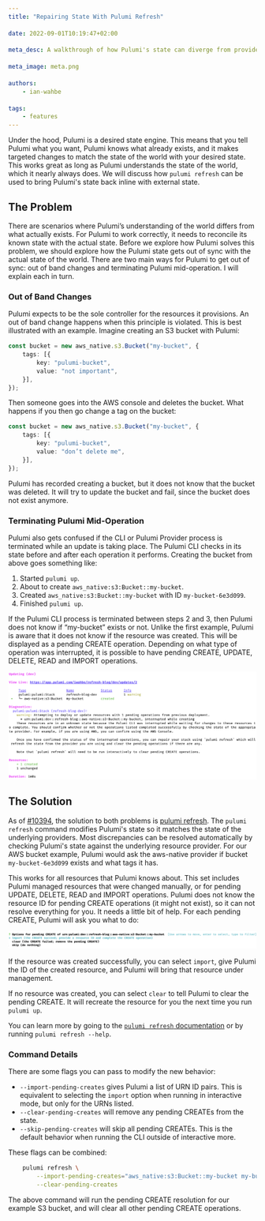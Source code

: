 ```yaml
---
title: "Repairing State With Pulumi Refresh"

date: 2022-09-01T10:19:47+02:00

meta_desc: A walkthrough of how Pulumi's state can diverge from provider reality, and how `pulumi refresh` can correct Pulumi's state.

meta_image: meta.png

authors:
    - ian-wahbe

tags:
    - features
---
```


Under the hood, Pulumi is a desired state engine. This means that you tell Pulumi what you want, Pulumi knows what already exists, and it makes targeted changes to match the state of the world with your desired state. This works great as long as Pulumi understands the state of the world, which it nearly always does. We will discuss how `pulumi refresh` can be used to bring Pulumi's state back inline with external state.

<!--more-->

## The Problem

There are scenarios where Pulumi’s understanding of the world differs from what actually exists. For Pulumi to work correctly, it needs to reconcile its known state with the actual state. Before we explore how Pulumi solves this problem, we should explore how the Pulumi state gets out of sync with the actual state of the world. There are two main ways for Pulumi to get out of sync: out of band changes and terminating Pulumi mid-operation. I will explain each in turn.

### Out of Band Changes

Pulumi expects to be the sole controller for the resources it provisions. An out of band change happens when this principle is violated. This is best illustrated with an example. Imagine creating an S3 bucket with Pulumi:

```typescript
const bucket = new aws_native.s3.Bucket("my-bucket", {
    tags: [{
        key: "pulumi-bucket",
        value: "not important",
    }],
});
```

Then someone goes into the AWS console and deletes the bucket. What happens if you then go change a tag on the bucket:

```typescript
const bucket = new aws_native.s3.Bucket("my-bucket", {
    tags: [{
        key: "pulumi-bucket",
        value: "don’t delete me",
    }],
});
```

Pulumi has recorded creating a bucket, but it does not know that the bucket was deleted. It will try to update the bucket and fail, since the bucket does not exist anymore.

### Terminating Pulumi Mid-Operation

Pulumi also gets confused if the CLI or Pulumi Provider process is terminated while an update is taking place. The Pulumi CLI checks in its state before and after each operation it performs. Creating the bucket from above goes something like:

1. Started `pulumi up`.
2. About to create `aws_native:s3:Bucket::my-bucket`.
3. Created `aws_native:s3:Bucket::my-bucket` with ID `my-bucket-6e3d099`.
4. Finished `pulumi up`.

If the Pulumi CLI process is terminated between steps 2 and 3, then Pulumi does not know if
“my-bucket” exists or not. Unlike the first example, Pulumi is aware that it does not know if the resource was created. This will be displayed as a pending CREATE operation. Depending on what type of operation was interrupted, it is possible to have pending CREATE, UPDATE, DELETE, READ and IMPORT operations.

![Pending Operations Warning](pending-ops-warning.png)

## The Solution

As of [#10394](https://github.com/pulumi/pulumi/pull/10394), the solution to both problems is [pulumi refresh](https://www.pulumi.com/docs/reference/cli/pulumi_refresh/). The `pulumi refresh` command modifies Pulumi's state so it matches the state of the underlying providers. Most discrepancies can be resolved automatically by checking Pulumi's state against the underlying resource provider. For our AWS bucket example, Pulumi would ask the aws-native provider if bucket `my-bucket-6e3d099` exists and what tags it has.

This works for all resources that Pulumi knows about. This set includes Pulumi managed resources that were changed manually, or for pending UPDATE, DELETE, READ and IMPORT operations. Pulumi does not know the resource ID for pending CREATE operations (it might not exist), so it can not resolve everything for you. It needs a little bit of help. For each pending CREATE, Pulumi will ask you what to do:

![Pulumi refresh asking for input](refresh-ask.png)

If the resource was created successfully, you can select `import`, give Pulumi the ID of the
created resource, and Pulumi will bring that resource under management.

If no resource was created, you can select `clear` to tell Pulumi to clear the pending CREATE. It will recreate the resource for you the next time you run `pulumi up`.

You can learn more by going to the [`pulumi refresh` documentation](https://www.pulumi.com/docs/reference/cli/pulumi_refresh/) or by running `pulumi refresh --help`.

### Command Details

There are some flags you can pass to modify the new behavior:

- `--import-pending-creates` gives Pulumi a list of URN ID pairs. This is equivalent to selecting the `import` option when running in interactive mode, but only for the URNs listed.
- `--clear-pending-creates` will remove any pending CREATEs from the state.
- `--skip-pending-creates` will skip all pending CREATEs. This is the default behavior when running the CLI outside of interactive more.

These flags can be combined:

```sh
    pulumi refresh \
        --import-pending-creates="aws_native:s3:Bucket::my-bucket my-bucket-6e3d099"\
        --clear-pending-creates
```

The above command will run the pending CREATE resolution for our example S3 bucket, and will clear all other pending CREATE operations.
